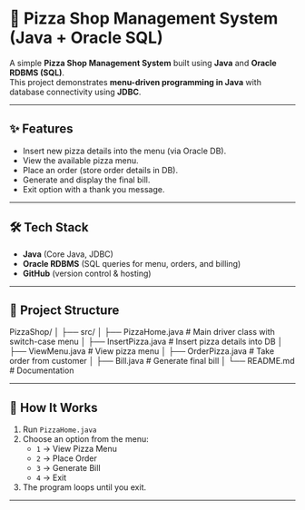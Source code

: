 # 🍕 Pizza Shop Management System (Java + Oracle SQL)

A simple **Pizza Shop Management System** built using **Java** and **Oracle RDBMS (SQL)**.  
This project demonstrates **menu-driven programming in Java** with database connectivity using **JDBC**.

---

## ✨ Features
- Insert new pizza details into the menu (via Oracle DB).
- View the available pizza menu.
- Place an order (store order details in DB).
- Generate and display the final bill.
- Exit option with a thank you message.

---

## 🛠️ Tech Stack
- **Java** (Core Java, JDBC)
- **Oracle RDBMS** (SQL queries for menu, orders, and billing)
- **GitHub** (version control & hosting)

---

## 📂 Project Structure
PizzaShop/
│
├── src/
│ ├── PizzaHome.java # Main driver class with switch-case menu
│ ├── InsertPizza.java # Insert pizza details into DB
│ ├── ViewMenu.java # View pizza menu
│ ├── OrderPizza.java # Take order from customer
│ ├── Bill.java # Generate final bill
│
└── README.md # Documentation

---

## 🚀 How It Works
1. Run `PizzaHome.java`  
2. Choose an option from the menu:  
   - `1` → View Pizza Menu  
   - `2` → Place Order  
   - `3` → Generate Bill  
   - `4` → Exit  
3. The program loops until you exit.

---

